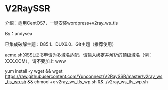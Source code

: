 # V2RaySSR
 介绍：适用CentOS7，一键安装wordpress+v2ray_ws_tls
 
 By：andysea
 
 已集成破解主题：D85.1、DUX6.0、Git主题（推荐使用）
 
 acme.sh的SSL证书申请为多域名适配，请输入绑定并解析的顶级域名（例：XXX.COM），请不要加上 www
 


yum install -y wget && wget https://raw.githubusercontent.com/Yunconnect/V2RaySSR/master/v2ray_ws_tls_wp.sh && chmod +x v2ray_ws_tls_wp.sh && ./v2ray_ws_tls_wp.sh
